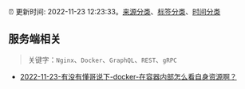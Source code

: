:alarm_clock: 更新时间: 2022-11-23 12:23:33。[来源分类](../README.md)、[标签分类](../TAGS.md)、[时间分类](../TIMELINE.md)

## 服务端相关


> 关键字：`Nginx`、`Docker`、`GraphQL`、`REST`、`gRPC`



- [2022-11-23-有没有懂哥说下-docker-在容器内部怎么看自身资源啊？](https://www.v2ex.com/t/897428) 